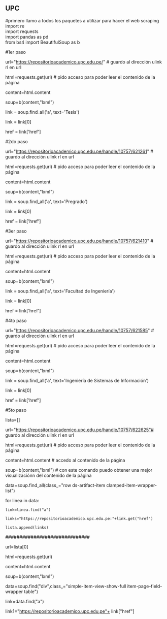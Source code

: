 ## UPC
#primero llamo a todos los paquetes a utilizar para hacer el web scraping  
import re  
import requests   
import pandas as pd  
from bs4 import BeautifulSoup as b  

#1er paso 

url="https://repositorioacademico.upc.edu.pe/"   # guardo al dirección ulink rl en url  

html=requests.get(url)                              # pido acceso para poder leer el contenido de la página 

content=html.content

soup=b(content,"lxml")  

link = soup.find_all('a', text='Tesis') 

link = link[0] 

href = link['href'] 



#2do paso 

url="https://repositorioacademico.upc.edu.pe/handle/10757/621261"   # guardo al dirección ulink rl en url   

html=requests.get(url)                              # pido acceso para poder leer el contenido de la página  

content=html.content 

soup=b(content,"lxml") 

link = soup.find_all('a', text='Pregrado') 

link = link[0] 

href = link['href'] 




#3er paso 

url="https://repositorioacademico.upc.edu.pe/handle/10757/621410"   # guardo al dirección ulink rl en url   

html=requests.get(url)                              # pido acceso para poder leer el contenido de la página  

content=html.content 

soup=b(content,"lxml") 

link = soup.find_all('a', text='Facultad de Ingeniería') 

link = link[0] 

href = link['href'] 




#4to paso 

url="https://repositorioacademico.upc.edu.pe/handle/10757/621585"   # guardo al dirección ulink rl en url  

html=requests.get(url)                              # pido acceso para poder leer el contenido de la página  

content=html.content 

soup=b(content,"lxml") 

link = soup.find_all('a', text='Ingeniería de Sistemas de Información')

link = link[0] 

href = link['href'] 




#5to paso

lista=[]

url="https://repositorioacademico.upc.edu.pe/handle/10757/622625"# guardo al dirección ulink rl en url 

html=requests.get(url)                              # pido acceso para poder leer el contenido de la página

content=html.content                                # accedo al contenido de la página 

soup=b(content,"lxml")                      # con este comando puedo obtener una mejor visualizaciónn del contenido de la página 

data=soup.find_all(class_="row ds-artifact-item clamped-item-wrapper-list") 

for linea in data: 

    link=linea.find("a") 
    
    links="https://repositorioacademico.upc.edu.pe:"+link.get("href") 
    
    lista.append(links) 
    


############################## 
    
url=lista[0] 

html=requests.get(url) 

content=html.content 

soup=b(content,"lxml") 

data=soup.find("div",class_="simple-item-view-show-full item-page-field-wrapper table")

link=data.find("a") 

link1="https://repositorioacademico.upc.edu.pe"+ link["href"] 

